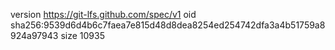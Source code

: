 version https://git-lfs.github.com/spec/v1
oid sha256:9539d6d4b6c7faea7e815d48d8dea8254ed254742dfa3a4b51759a8924a97943
size 10935
